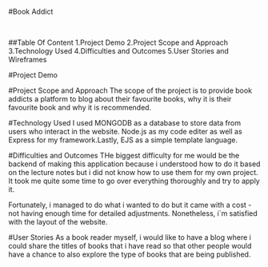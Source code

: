 #Book Addict 

<br>

##Table Of Content
1.Project Demo 
2.Project Scope and Approach 
3.Technology Used
4.Difficulties and Outcomes
5.User Stories and Wireframes

#Project Demo 


#Project Scope and Approach
The scope of the project is to provide book addicts a platform to blog about their favourite books, why it is their favourite book and why it is recommended.

#Technology Used
I used MONGODB as a database to store data from users who interact in the website. Node.js as my code editer as well as Express for my framework.Lastly, EJS as a simple template language. 

#Difficulties and Outcomes 
THe biggest difficulty for me would be the backend of making this application because i understood how to do it based on the lecture notes but i did not know how to use them for my own project. It took me quite some time to go over everything thoroughly and try to apply it. 

Fortunately, i managed to do what i wanted to do but it came with a cost - not having enough time for detailed adjustments. Nonetheless, i`m satisfied with the layout of the website. 

#User Stories
As a book reader myself, i would like to have a blog where i could share the titles of books that i have read so that other people would have a chance to also explore the type of books that are being published. 


